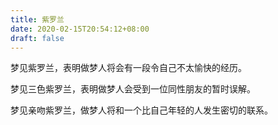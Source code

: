 ```yaml
---
title: 紫罗兰
date: 2020-02-15T20:54:12+08:00
draft: false
---
```


梦见紫罗兰，表明做梦人将会有一段令自己不太愉快的经历。

梦见三色紫罗兰，表明做梦人会受到一位同性朋友的暂时误解。

梦见亲吻紫罗兰，做梦人将和一个比自己年轻的人发生密切的联系。